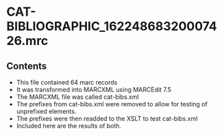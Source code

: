 # CAT-BIBLIOGRAPHIC_16224868320007426.mrc

## Contents
 - This file contained 64 marc records
 - It was transformed into MARCXML using MARCEdit 7.5
 - The MARCXML file was called cat-bibs.xml
 - The prefixes from cat-bibs.xml were removed to allow for testing of unprefixed elements. 
 - The prefixes were then readded to the XSLT to test cat-bibs.xml
 - Included here are the results of both. 
